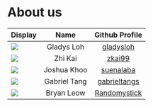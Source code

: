 # About us

Display |          Name           | Github Profile |  
--------|:-----------------------:|:--------------:|
![](https://via.placeholder.com/100.png?text=Photo) | Gladys Loh | [gladysloh](https://github.com/gladysloh) | 
![](https://via.placeholder.com/100.png?text=Photo) | Zhi Kai | [zkai99](https://github.com/zkai99) | 
![](https://via.placeholder.com/100.png?text=Photo) | Joshua Khoo | [suenalaba](https://github.com/suenalaba) | 
![](https://via.placeholder.com/100.png?text=Photo) | Gabriel Tang | [gabrieltangs](https://github.com/gabrieltangs) | 
![](https://avatars.githubusercontent.com/u/49341007?v=4) |        Bryan Leow         | [Randomystick](https://github.com/Randomystick) | 
